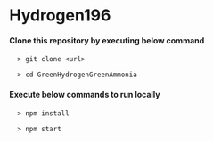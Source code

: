 # Hydrogen196

#### Clone this repository by executing below command
```commandline
  > git clone <url>
```
```commandline
  > cd GreenHydrogenGreenAmmonia
```

#### Execute below commands to run locally
```commandline
  > npm install
```
```commandline
  > npm start
```

